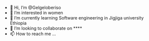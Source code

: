 - 👋 Hi, I’m @Gelgeloberiso
- 👀 I’m interested in women
- 🌱 I’m currently learning Software engineering in Jigjiga university Ethiopia
- 💞️ I’m looking to collaborate on ****
- 📫 How to reach me ...

<!---
Gelgeloberiso/Gelgeloberiso is a ✨ special ✨ repository because its `README.md` (this file) appears on your GitHub profile.
You can click the Preview link to take a look at your changes.
--->
